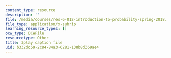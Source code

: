 ```yaml
---
content_type: resource
description: ''
file: /media/courses/res-6-012-introduction-to-probability-spring-2018/b332dc592c8484a36281138b8d369ae4_WSrVCCBOeg4.srt
file_type: application/x-subrip
learning_resource_types: []
ocw_type: OCWFile
resourcetype: Other
title: 3play caption file
uid: b332dc59-2c84-84a3-6281-138b8d369ae4
---
```

